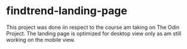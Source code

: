 # findtrend-landing-page
This project was done iin respect to the course am taking on The Odin Project. The landing page is optimized for desktop view only as am still working on the mobile view.

